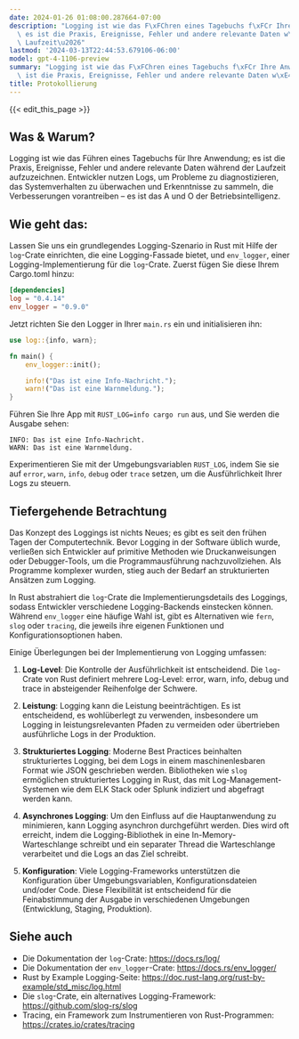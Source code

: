 ```yaml
---
date: 2024-01-26 01:08:00.287664-07:00
description: "Logging ist wie das F\xFChren eines Tagebuchs f\xFCr Ihre Anwendung;\
  \ es ist die Praxis, Ereignisse, Fehler und andere relevante Daten w\xE4hrend der\
  \ Laufzeit\u2026"
lastmod: '2024-03-13T22:44:53.679106-06:00'
model: gpt-4-1106-preview
summary: "Logging ist wie das F\xFChren eines Tagebuchs f\xFCr Ihre Anwendung; es\
  \ ist die Praxis, Ereignisse, Fehler und andere relevante Daten w\xE4hrend der Laufzeit\u2026"
title: Protokollierung
---
```


{{< edit_this_page >}}

## Was & Warum?

Logging ist wie das Führen eines Tagebuchs für Ihre Anwendung; es ist die Praxis, Ereignisse, Fehler und andere relevante Daten während der Laufzeit aufzuzeichnen. Entwickler nutzen Logs, um Probleme zu diagnostizieren, das Systemverhalten zu überwachen und Erkenntnisse zu sammeln, die Verbesserungen vorantreiben – es ist das A und O der Betriebsintelligenz.

## Wie geht das:

Lassen Sie uns ein grundlegendes Logging-Szenario in Rust mit Hilfe der `log`-Crate einrichten, die eine Logging-Fassade bietet, und `env_logger`, einer Logging-Implementierung für die `log`-Crate. Zuerst fügen Sie diese Ihrem Cargo.toml hinzu:

```toml
[dependencies]
log = "0.4.14"
env_logger = "0.9.0"
```

Jetzt richten Sie den Logger in Ihrer `main.rs` ein und initialisieren ihn:

```rust
use log::{info, warn};

fn main() {
    env_logger::init();

    info!("Das ist eine Info-Nachricht.");
    warn!("Das ist eine Warnmeldung.");
}
```

Führen Sie Ihre App mit `RUST_LOG=info cargo run` aus, und Sie werden die Ausgabe sehen:

```
INFO: Das ist eine Info-Nachricht.
WARN: Das ist eine Warnmeldung.
```

Experimentieren Sie mit der Umgebungsvariablen `RUST_LOG`, indem Sie sie auf `error`, `warn`, `info`, `debug` oder `trace` setzen, um die Ausführlichkeit Ihrer Logs zu steuern.

## Tiefergehende Betrachtung

Das Konzept des Loggings ist nichts Neues; es gibt es seit den frühen Tagen der Computertechnik. Bevor Logging in der Software üblich wurde, verließen sich Entwickler auf primitive Methoden wie Druckanweisungen oder Debugger-Tools, um die Programmausführung nachzuvollziehen. Als Programme komplexer wurden, stieg auch der Bedarf an strukturierten Ansätzen zum Logging.

In Rust abstrahiert die `log`-Crate die Implementierungsdetails des Loggings, sodass Entwickler verschiedene Logging-Backends einstecken können. Während `env_logger` eine häufige Wahl ist, gibt es Alternativen wie `fern`, `slog` oder `tracing`, die jeweils ihre eigenen Funktionen und Konfigurationsoptionen haben.

Einige Überlegungen bei der Implementierung von Logging umfassen:

1. **Log-Level**: Die Kontrolle der Ausführlichkeit ist entscheidend. Die `log`-Crate von Rust definiert mehrere Log-Level: error, warn, info, debug und trace in absteigender Reihenfolge der Schwere.

2. **Leistung**: Logging kann die Leistung beeinträchtigen. Es ist entscheidend, es wohlüberlegt zu verwenden, insbesondere um Logging in leistungsrelevanten Pfaden zu vermeiden oder übertrieben ausführliche Logs in der Produktion.

3. **Strukturiertes Logging**: Moderne Best Practices beinhalten strukturiertes Logging, bei dem Logs in einem maschinenlesbaren Format wie JSON geschrieben werden. Bibliotheken wie `slog` ermöglichen strukturiertes Logging in Rust, das mit Log-Management-Systemen wie dem ELK Stack oder Splunk indiziert und abgefragt werden kann.

4. **Asynchrones Logging**: Um den Einfluss auf die Hauptanwendung zu minimieren, kann Logging asynchron durchgeführt werden. Dies wird oft erreicht, indem die Logging-Bibliothek in eine In-Memory-Warteschlange schreibt und ein separater Thread die Warteschlange verarbeitet und die Logs an das Ziel schreibt.

5. **Konfiguration**: Viele Logging-Frameworks unterstützen die Konfiguration über Umgebungsvariablen, Konfigurationsdateien und/oder Code. Diese Flexibilität ist entscheidend für die Feinabstimmung der Ausgabe in verschiedenen Umgebungen (Entwicklung, Staging, Produktion).

## Siehe auch

- Die Dokumentation der `log`-Crate: https://docs.rs/log/
- Die Dokumentation der `env_logger`-Crate: https://docs.rs/env_logger/
- Rust by Example Logging-Seite: https://doc.rust-lang.org/rust-by-example/std_misc/log.html
- Die `slog`-Crate, ein alternatives Logging-Framework: https://github.com/slog-rs/slog
- Tracing, ein Framework zum Instrumentieren von Rust-Programmen: https://crates.io/crates/tracing
